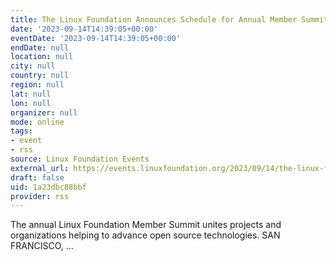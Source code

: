 ```yaml
---
title: The Linux Foundation Announces Schedule for Annual Member Summit
date: '2023-09-14T14:39:05+00:00'
eventDate: '2023-09-14T14:39:05+00:00'
endDate: null
location: null
city: null
country: null
region: null
lat: null
lon: null
organizer: null
mode: online
tags:
- event
- rss
source: Linux Foundation Events
external_url: https://events.linuxfoundation.org/2023/09/14/the-linux-foundation-announces-schedule-for-annual-member-summit/
draft: false
uid: 1a23dbc88bbf
provider: rss
---
```

The annual Linux Foundation Member Summit unites projects and organizations helping to advance open source technologies. SAN FRANCISCO, …
